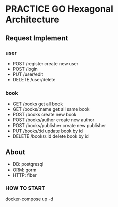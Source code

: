 # PRACTICE GO Hexagonal Architecture

## Request Implement

### user

- POST   /register      create new user
- POST   /login
- PUT    /user/edit
- DELETE /user/delete

### book

- GET     /books            get all book
- GET     /books/:name      get all same book
- POST    /books            create new book
- POST    /books/author     create new author
- POST    /books/publisher  create new publisher
- PUT     /books/:id        update book by id
- DELETE  /books/:id        delete book by id

## About

- DB: postgresql
- ORM: gorm
- HTTP: fiber

### HOW TO START

docker-compose up -d
